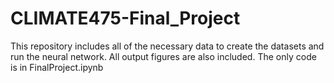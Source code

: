 # CLIMATE475-Final_Project
This repository includes all of the necessary data to create the datasets and run the neural network.
All output figures are also included. 
The only code is in FinalProject.ipynb
